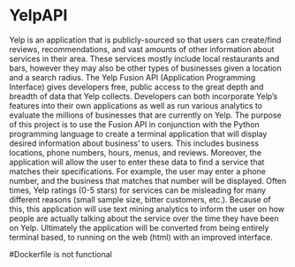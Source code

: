 # YelpAPI

Yelp is an application that is publicly-sourced so that users can create/find reviews, recommendations, and vast amounts of other information about services in their area. These services mostly include local restaurants and bars, however they may also be other types of businesses given a location and a search radius. The Yelp Fusion API (Application Programming Interface) gives developers free, public access to the great depth and breadth of data that Yelp collects. Developers can both incorporate Yelp’s features into their own applications as well as run various analytics to evaluate the millions of businesses that are currently on Yelp. The purpose of this project is to use the Fusion API in conjunction with the Python programming language to create a terminal application that will display desired information about business’ to users. This includes business locations, phone numbers, hours, menus, and reviews. Moreover, the application will allow the user to enter these data to find a service that matches their specifications. For example, the user may enter a phone number, and the business that matches that number will be displayed. Often times, Yelp ratings (0-5 stars) for services can be misleading for many different reasons (small sample size, bitter customers, etc.). Because of this, this application will use text mining analytics to inform the user on how people are actually talking about the service over the time they have been on Yelp. Ultimately the application will be converted from being entirely terminal based, to running on the web (html) with an improved interface.


#Dockerfile is not functional
